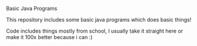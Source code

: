 Basic Java Programs

This repository includes some basic java programs which does basic things!

Code includes things mostly from school, I usually take it straight here or make it 100x better because i can :)

